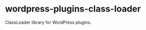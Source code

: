 wordpress-plugins-class-loader
==============================

ClassLoader library for WordPress plugins.
